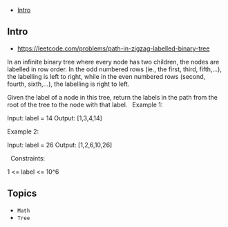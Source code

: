 - [Intro](#intro)

## Intro

- https://leetcode.com/problems/path-in-zigzag-labelled-binary-tree

In an infinite binary tree where every node has two children, the nodes are labelled in row order.
In the odd numbered rows (ie., the first, third, fifth,...), the labelling is left to right, while in the even numbered rows (second, fourth, sixth,...), the labelling is right to left.

Given the label of a node in this tree, return the labels in the path from the root of the tree to the node with that label.
 
Example 1:

Input: label = 14
Output: [1,3,4,14]

Example 2:

Input: label = 26
Output: [1,2,6,10,26]

 
Constraints:

1 <= label <= 10^6



## Topics

- `Math`
- `Tree`


